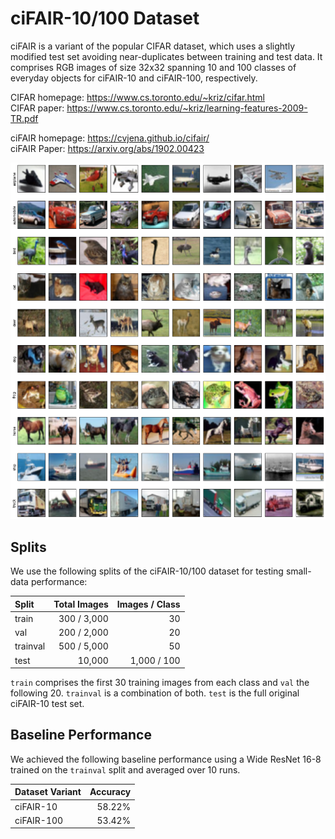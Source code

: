 # ciFAIR-10/100 Dataset

ciFAIR is a variant of the popular CIFAR dataset, which uses a slightly modified test set avoiding near-duplicates between training and test data.
It comprises RGB images of size 32x32 spanning 10 and 100 classes of everyday objects for ciFAIR-10 and ciFAIR-100, respectively.

CIFAR homepage: <https://www.cs.toronto.edu/~kriz/cifar.html>  
CIFAR paper: <https://www.cs.toronto.edu/~kriz/learning-features-2009-TR.pdf>

ciFAIR homepage: <https://cvjena.github.io/cifair/>  
ciFAIR Paper: <https://arxiv.org/abs/1902.00423>

![Example images from ciFAIR-10](example_images.png)


## Splits

We use the following splits of the ciFAIR-10/100 dataset for testing small-data performance:

|   Split   | Total Images | Images / Class |
|:----------|-------------:|---------------:|
| train     |  300 / 3,000 |             30 |
| val       |  200 / 2,000 |             20 |
| trainval  |  500 / 5,000 |             50 |
| test      |       10,000 |    1,000 / 100 |

`train` comprises the first 30 training images from each class and `val` the following 20.
`trainval` is a combination of both.
`test` is the full original ciFAIR-10 test set.


## Baseline Performance

We achieved the following baseline performance using a Wide ResNet 16-8 trained on the `trainval` split and averaged over 10 runs.

| Dataset Variant | Accuracy |
|:----------------|---------:|
| ciFAIR-10       |   58.22% |
| ciFAIR-100      |   53.42% |
